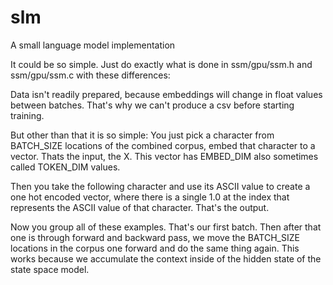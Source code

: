 # slm
A small language model implementation

It could be so simple. Just do exactly what is done in ssm/gpu/ssm.h and ssm/gpu/ssm.c with these differences:

Data isn't readily prepared, because embeddings will change in float values between batches. That's why we can't produce a csv before starting training.

But other than that it is so simple:
You just pick a character from BATCH_SIZE locations of the combined corpus, embed that character to a vector. Thats the input, the X. This vector has EMBED_DIM also sometimes called TOKEN_DIM values.

Then you take the following character and use its ASCII value to create a one hot encoded vector, where there is a single 1.0 at the index that represents the ASCII value of that character. That's the output.

Now you group all of these examples. That's our first batch. Then after that one is through forward and backward pass, we move the BATCH_SIZE locations in the corpus one forward and do the same thing again. This works because we accumulate the context inside of the hidden state of the state space model.
